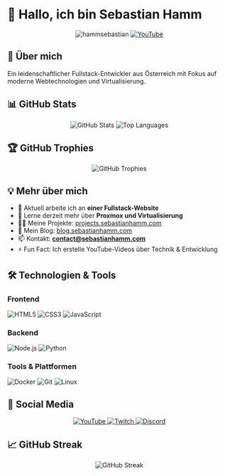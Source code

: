 # 👋 Hallo, ich bin Sebastian Hamm

<p align="center">
  <img src="https://komarev.com/ghpvc/?username=hammsebastian&label=Profile%20views&color=0e75b6&style=flat" alt="hammsebastian" /> 
  <a href="https://www.youtube.com/@sebastianthetech">
    <img src="https://img.shields.io/youtube/channel/subscribers/UCsebastianthetech?style=social" alt="YouTube">
  </a>
</p>

## 🚀 Über mich

Ein leidenschaftlicher Fullstack-Entwickler aus Österreich mit Fokus auf moderne Webtechnologien und Virtualisierung.

## 📊 GitHub Stats

<p align="center">
  <img src="https://github-readme-stats.vercel.app/api?username=HammSebastian&theme=default&show_icons=true&hide_border=true&count_private=true" alt="GitHub Stats" />
  <img src="https://github-readme-stats.vercel.app/api/top-langs/?username=HammSebastian&layout=compact&theme=default" alt="Top Languages" />
</p>

## 🏆 GitHub Trophies

<p align="center">
  <img src="https://github-profile-trophy.vercel.app/?username=hammsebastian&row=2&column=4&margin-w=15&margin-h=15" alt="GitHub Trophies" />
</p>

## 💡 Mehr über mich

- 🔭 Aktuell arbeite ich an **einer Fullstack-Website**
- 🌱 Lerne derzeit mehr über **Proxmox und Virtualisierung**
- 👨‍💻 Meine Projekte: [projects.sebastianhamm.com](https://projects.sebastianhamm.com)
- 📝 Mein Blog: [blog.sebastianhamm.com](https://blog.sebastianhamm.com)
- 📫 Kontakt: **contact@sebastianhamm.com**
- ⚡ Fun Fact: Ich erstelle YouTube-Videos über Technik & Entwicklung

## 🛠️ Technologien & Tools

### Frontend
![HTML5](https://img.shields.io/badge/-HTML5-E34F26?style=flat-square&logo=html5&logoColor=white)
![CSS3](https://img.shields.io/badge/-CSS3-1572B6?style=flat-square&logo=css3)
![JavaScript](https://img.shields.io/badge/-JavaScript-F7DF1E?style=flat-square&logo=javascript&logoColor=black)

### Backend
![Node.js](https://img.shields.io/badge/-Node.js-339933?style=flat-square&logo=node.js&logoColor=white)
![Python](https://img.shields.io/badge/-Python-3776AB?style=flat-square&logo=python&logoColor=white)

### Tools & Plattformen
![Docker](https://img.shields.io/badge/-Docker-2496ED?style=flat-square&logo=docker&logoColor=white)
![Git](https://img.shields.io/badge/-Git-F05032?style=flat-square&logo=git&logoColor=white)
![Linux](https://img.shields.io/badge/-Linux-FCC624?style=flat-square&logo=linux&logoColor=black)

## 📱 Social Media

<p align="center">
  <a href="https://www.youtube.com/@sebastianthetech">
    <img src="https://img.shields.io/badge/YouTube-FF0000?style=for-the-badge&logo=youtube&logoColor=white" alt="YouTube" />
  </a>
  <a href="https://www.twitch.tv/sebastianthetech">
    <img src="https://img.shields.io/badge/Twitch-9146FF?style=for-the-badge&logo=twitch&logoColor=white" alt="Twitch" />
  </a>
  <a href="https://discord.com">
    <img src="https://img.shields.io/badge/Discord-7289DA?style=for-the-badge&logo=discord&logoColor=white" alt="Discord" />
  </a>
</p>

## 📈 GitHub Streak

<p align="center">
  <img src="https://github-readme-streak-stats.herokuapp.com/?user=HammSebastian&theme=default" alt="GitHub Streak" />
</p>
